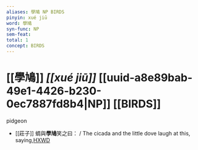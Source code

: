 ```yaml
---
aliases: 學鳩 NP BIRDS
pinyin: xué jiū
word: 學鳩
syn-func: NP
sem-feat: 
total: 1
concept: BIRDS 
---
```

# [[學鳩]] *[[xué jiū]]*  [[uuid-a8e89bab-49e1-4426-b230-0ec7887fd8b4|NP]] [[BIRDS]]
pidgeon
 - [[莊子]] 蜩與**學鳩**笑之曰： / The cicada and the little dove laugh at this, saying,[HXWD](https://hxwd.org/textview.html?location=KR5c0126_tls_001-4a.2)